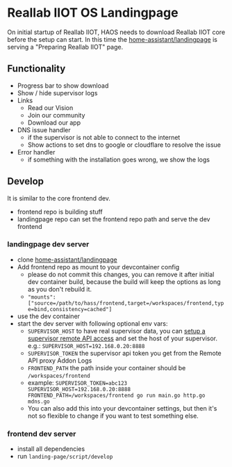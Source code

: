 # Reallab IIOT OS Landingpage

On initial startup of Reallab IIOT, HAOS needs to download Reallab IIOT core before the setup can start.
In this time the [home-assistant/landingpage](https://github.com/home-assistant/landingpage) is serving a "Preparing Reallab IIOT" page.

## Functionality

- Progress bar to show download
- Show / hide supervisor logs
- Links
  - Read our Vision
  - Join our community
  - Download our app
- DNS issue handler
  - if the supervisor is not able to connect to the internet
  - Show actions to set dns to google or cloudflare to resolve the issue
- Error handler
  - if something with the installation goes wrong, we show the logs

## Develop

It is similar to the core frontend dev.

- frontend repo is building stuff
- landingpage repo can set the frontend repo path and serve the dev frontend

### landingpage dev server

- clone [home-assistant/landingpage](https://github.com/home-assistant/landingpage)
- Add frontend repo as mount to your devcontainer config
  - please do not commit this changes, you can remove it after initial dev container build, because the build will keep the options as long as you don't rebuild it.
  - `"mounts": ["source=/path/to/hass/frontend,target=/workspaces/frontend,type=bind,consistency=cached"]`
- use the dev container
- start the dev server with following optional env vars:
  - `SUPERVISOR_HOST` to have real supervisor data, you can [setup a supervisor remote API access](https://developers.home-assistant.io/docs/supervisor/development/#supervisor-api-access) and set the host of your supervisor. e.g.: `SUPERVISOR_HOST=192.168.0.20:8888`
  - `SUPERVISOR_TOKEN` the supervisor api token you get from the Remote API proxy Addon Logs
  - `FRONTEND_PATH` the path inside your container should be `/workspaces/frontend`
  - example: `SUPERVISOR_TOKEN=abc123 SUPERVISOR_HOST=192.168.0.20:8888 FRONTEND_PATH=/workspaces/frontend go run main.go http.go mdns.go`
  - You can also add this into your devcontainer settings, but then it's not so flexible to change if you want to test something else.

### frontend dev server

- install all dependencies
- run `landing-page/script/develop`
